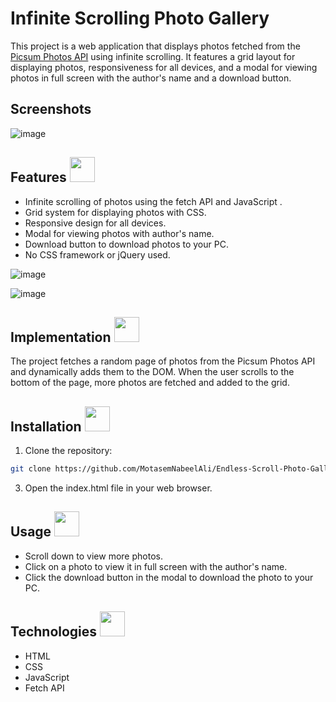 # Infinite Scrolling Photo Gallery

This project is a web application that displays photos fetched from the [Picsum Photos API](https://picsum.photos/) using infinite scrolling. It features a grid layout for displaying photos, responsiveness for all devices, and a modal for viewing photos in full screen with the author's name and a download button.

## Screenshots

![image](https://github.com/user-attachments/assets/aafb99b9-f35d-422f-ad96-086489ca3b38)

## Features <img src="https://github.com/ScriptCrafterJS/Endless-Scroll-Photo-Gallery/assets/151676251/52b45c47-1ce4-4fb8-b9fc-93208a917ea7" width="40">

- Infinite scrolling of photos using the fetch API and JavaScript .
- Grid system for displaying photos with CSS.
- Responsive design for all devices.
- Modal for viewing photos with author's name.
- Download button to download photos to your PC.
- No CSS framework or jQuery used.

![image](https://github.com/user-attachments/assets/6b3ccdec-0a5d-4c41-a564-665a2788ec9c)

![image](https://github.com/user-attachments/assets/2c4e0f08-d550-48bf-a209-44e15542fd31)

## Implementation <img src="https://github.com/ScriptCrafterJS/Endless-Scroll-Photo-Gallery/assets/151676251/4802b065-faef-4f41-a75f-d09f798256ed" width="40">

The project fetches a random page of photos from the Picsum Photos API and dynamically adds them to the DOM. When the user scrolls to the bottom of the page, more photos are fetched and added to the grid.

## Installation <img src="https://github.com/ScriptCrafterJS/Endless-Scroll-Photo-Gallery/assets/151676251/fb31ebaa-898f-4a8f-8357-9aaf1747e2d4" width="40">

1. Clone the repository:

```bash
git clone https://github.com/MotasemNabeelAli/Endless-Scroll-Photo-Gallery.git
```

3. Open the index.html file in your web browser.

## Usage <img src="https://github.com/ScriptCrafterJS/Endless-Scroll-Photo-Gallery/assets/151676251/b9e927dd-11de-43bb-9857-ec380df1f757" width="40">

- Scroll down to view more photos.
- Click on a photo to view it in full screen with the author's name.
- Click the download button in the modal to download the photo to your PC.

## Technologies <img src="https://github.com/ScriptCrafterJS/Endless-Scroll-Photo-Gallery/assets/151676251/659c3cfe-8341-478d-81de-2388ab8a521f" width="40">

- HTML
- CSS
- JavaScript
- Fetch API

